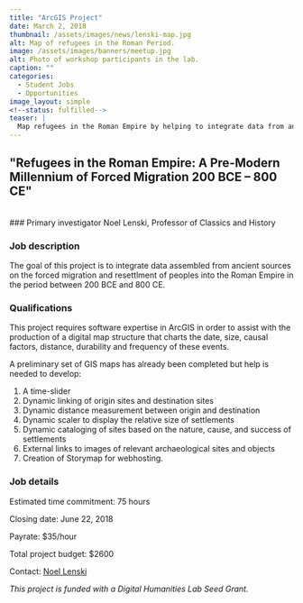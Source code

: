 ```yaml
---
title: "ArcGIS Project"
date: March 2, 2018
thumbnail: /assets/images/news/lenski-map.jpg
alt: Map of refugees in the Roman Period.
image: /assets/images/banners/meetup.jpg
alt: Photo of workshop participants in the lab.
caption: ""
categories: 
  - Student Jobs
  - Opportunities
image_layout: simple
<!--status: fulfilled-->
teaser: |
  Map refugees in the Roman Empire by helping to integrate data from ancient sources on the forced migration and resettlment of peoples into the Roman Empire in the period between 200 BCE and 800 CE. 
---
```


## "Refugees in the Roman Empire: A Pre-Modern Millennium of Forced Migration 200 BCE – 800 CE"
<br>
### Primary investigator
Noel Lenski, Professor of Classics and History

### Job description
The goal of this project is to integrate data assembled from ancient sources on the forced migration and resettlment of peoples into the Roman Empire in the period between 200 BCE and 800 CE.

### Qualifications
This project requires software expertise in ArcGIS in order to assist with the production of a digital map structure that charts the date, size, causal factors, distance, durability and frequency of these events.

A preliminary set of GIS maps has already been completed but help is needed to develop:  

1. A time-slider
2. Dynamic linking of origin sites and destination sites
3. Dynamic distance measurement between origin and destination
4. Dynamic scaler to display the relative size of settlements
5. Dynamic cataloging of sites based on the nature, cause, and success of settlements
6. External links to images of relevant archaeological sites and objects
7. Creation of Storymap for webhosting.

### Job details
Estimated time commitment: 75 hours

Closing date: June 22, 2018

Payrate: $35/hour

Total project budget: $2600

Contact: [Noel Lenski](mailto:noel.lenski@yale.edu)

*This project is funded with a Digital Humanities Lab Seed Grant.*